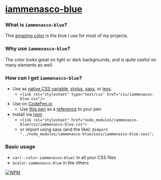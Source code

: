 # [iammenasco-blue](https://iammenasco.github.io/iammenasco-blue/)

### What is `iammenasco-blue`?
This [amazing color](http://www.color-hex.com/color/368dda) is the blue I use for most of my projects.

### Why use `iammenasco-blue`?
The color looks great on light or dark backgrounds, and is quite useful on many elements as well.

### How can I get `iammenasco-blue`?
* Use as [native CSS variable](https://developer.mozilla.org/en-US/docs/Web/CSS/Using_CSS_variables), [stylus](http://stylus-lang.com/docs/variables.html), [sass](http://sass-lang.com/guide#topic-2), or [less](http://lesscss.org/3.x/features/#variables-feature).
  * `<link rel="stylesheet" type="text/css" href="css/iammenasco-blue.css"/>`
* Use on [CodePen.io](https://codepen.io/iammenasco/pen/OWjRXz)
  * Use [this pen](https://codepen.io/iammenasco/pen/OWjRXz) as a [reference](https://blog.codepen.io/documentation/editor/adding-external-resources/#other-pens) to your pen
* Install via [npm](https://www.npmjs.com/package/iammenasco-blue)
  * `<link rel="stylesheet" href="node_modules/iammenasco-blue/css/iammenasco-blue.css">`
  * or import using sass (and the like): `@import "../node_modules/iammenasco-blue/sass/iammenasco-blue.sass";`

### Basic usage
  * `var(--color-iammenasco-blue)` in all your CSS files
  * `$color-iammenasco-blue` in the others

[![NPM](https://nodei.co/npm/iammenasco-blue.png?downloads=true&stars=true)](https://nodei.co/npm/iammenasco-blue/)
